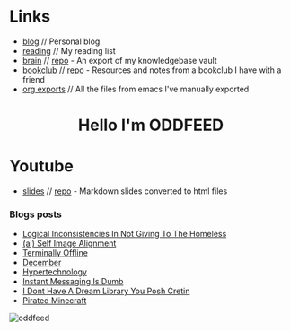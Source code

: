 # Links
- [blog](https://blog.alienate.earth/index.html) // Personal blog
- [reading](https://oddfeed.github.io/org-exports/reading.html) // My reading list
- [brain](https://oddfeed.github.io/brain/index.html) // [repo](https://github.com/oddfeed/brain) - An export of my knowledgebase vault
- [bookclub](https://oddfeed.github.io/bookclub/) // [repo](https://github.com/oddfeed/bookclub) - Resources and notes from a bookclub I have with a friend
- [org exports](https://oddfeed.github.io/org-exports/index.html) // All the files from emacs I've manually exported

<h1 align="center">Hello I'm ODDFEED</h1>

# Youtube
- [slides](https://oddfeed.github.io/slides/) // [repo](https://github.com/oddfeed/slides) - Markdown slides converted to html files 

### Blogs posts
<!-- BLOG-POST-LIST:START -->
- [Logical Inconsistencies In Not Giving To The Homeless](https://oddfeed.github.io/blog/Logical-inconsistencies-in-not-giving-to-the-homeless/)
- [&lpar;ai&rpar; Self Image Alignment](https://oddfeed.github.io/blog/(AI)-self-image-alignment/)
- [Terminally Offline](https://oddfeed.github.io/blog/Terminally-offline/)
- [December](https://oddfeed.github.io/blog/December/)
- [Hypertechnology](https://oddfeed.github.io/blog/hypertechnology/)
- [Instant Messaging Is Dumb](https://oddfeed.github.io/blog/Instant-messaging-is-dumb/)
- [I Dont Have A Dream Library You Posh Cretin](https://oddfeed.github.io/blog/I-dont-have-a-dream-library-you-posh-cretin/)
- [Pirated Minecraft](https://oddfeed.github.io/blog/Pirated-Minecraft/)
<!-- BLOG-POST-LIST:END -->

<p><img align="center" src="https://github-readme-streak-stats.herokuapp.com/?user=oddfeed&hide_border=true&mode=weekly&card_width=850" alt="oddfeed" /></p>
<!-- <p><img align="center" src="https://github-readme-stats.vercel.app/api/top-langs?username=oddfeed&show_icons=true&locale=en&layout=compact" alt="oddfeed" /></p> -->
